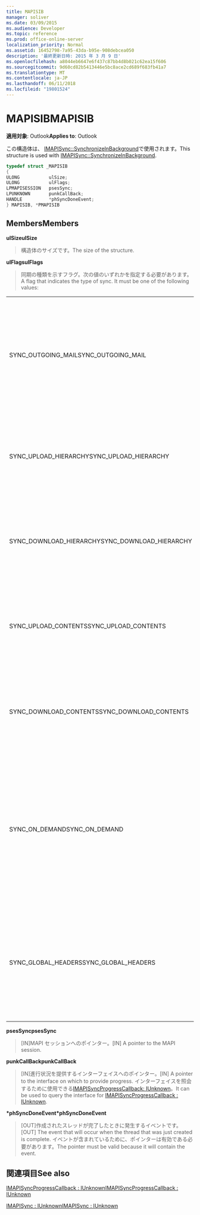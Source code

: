 ```yaml
---
title: MAPISIB
manager: soliver
ms.date: 03/09/2015
ms.audience: Developer
ms.topic: reference
ms.prod: office-online-server
localization_priority: Normal
ms.assetid: 16452798-7a95-43da-b95e-908debcea050
description: '最終更新日時: 2015 年 3 月 9 日'
ms.openlocfilehash: a8044eb6647e6f437c87bb4d8b021c62ea15f606
ms.sourcegitcommit: 9d60cd82b5413446e5bc8ace2cd689f683fb41a7
ms.translationtype: MT
ms.contentlocale: ja-JP
ms.lasthandoff: 06/11/2018
ms.locfileid: "19801524"
---
```

# <a name="mapisib"></a><span data-ttu-id="06ea3-103">MAPISIB</span><span class="sxs-lookup"><span data-stu-id="06ea3-103">MAPISIB</span></span>

  
  
<span data-ttu-id="06ea3-104">**適用対象**: Outlook</span><span class="sxs-lookup"><span data-stu-id="06ea3-104">**Applies to**: Outlook</span></span> 
  
<span data-ttu-id="06ea3-105">この構造体は、 [IMAPISync::SynchronizeInBackground](imapisyncsynchronizeinbackground.md)で使用されます。</span><span class="sxs-lookup"><span data-stu-id="06ea3-105">This structure is used with [IMAPISync::SynchronizeInBackground](imapisyncsynchronizeinbackground.md).</span></span>
  
```cpp
typedef struct _MAPISIB
{
ULONG           ulSize;                
ULONG           ulFlags;
LPMAPISESSION   psesSync;
LPUNKNOWN       punkCallBack;
HANDLE          *phSyncDoneEvent;    
} MAPISIB, *PMAPISIB
```

## <a name="members"></a><span data-ttu-id="06ea3-106">Members</span><span class="sxs-lookup"><span data-stu-id="06ea3-106">Members</span></span>

 <span data-ttu-id="06ea3-107">**ulSize**</span><span class="sxs-lookup"><span data-stu-id="06ea3-107">**ulSize**</span></span>
  
> <span data-ttu-id="06ea3-108">構造体のサイズです。</span><span class="sxs-lookup"><span data-stu-id="06ea3-108">The size of the structure.</span></span>
    
 <span data-ttu-id="06ea3-109">**ulFlags**</span><span class="sxs-lookup"><span data-stu-id="06ea3-109">**ulFlags**</span></span>
  
> <span data-ttu-id="06ea3-110">同期の種類を示すフラグ。次の値のいずれかを指定する必要があります。</span><span class="sxs-lookup"><span data-stu-id="06ea3-110">A flag that indicates the type of sync. It must be one of the following values:</span></span>
    
||||
|:-----|:-----|:-----|
|<span data-ttu-id="06ea3-111">SYNC_OUTGOING_MAIL</span><span class="sxs-lookup"><span data-stu-id="06ea3-111">SYNC_OUTGOING_MAIL</span></span>  <br/> |<span data-ttu-id="06ea3-112">0x00000200</span><span class="sxs-lookup"><span data-stu-id="06ea3-112">0x00000200</span></span>  <br/> |<span data-ttu-id="06ea3-113">(使用) では現在のサーバーにメッセージを送信します。</span><span class="sxs-lookup"><span data-stu-id="06ea3-113">Send the message to the server (not currently in use).</span></span>  <br/> |
|<span data-ttu-id="06ea3-114">SYNC_UPLOAD_HIERARCHY</span><span class="sxs-lookup"><span data-stu-id="06ea3-114">SYNC_UPLOAD_HIERARCHY</span></span>  <br/> |<span data-ttu-id="06ea3-115">0x00000001</span><span class="sxs-lookup"><span data-stu-id="06ea3-115">0x00000001</span></span>  <br/> |<span data-ttu-id="06ea3-116">階層の変更内容をサーバーにプッシュします。</span><span class="sxs-lookup"><span data-stu-id="06ea3-116">Push hierarchy changes to the server.</span></span>  <br/> |
|<span data-ttu-id="06ea3-117">SYNC_DOWNLOAD_HIERARCHY</span><span class="sxs-lookup"><span data-stu-id="06ea3-117">SYNC_DOWNLOAD_HIERARCHY</span></span>  <br/> |<span data-ttu-id="06ea3-118">0x00000002</span><span class="sxs-lookup"><span data-stu-id="06ea3-118">0x00000002</span></span>  <br/> |<span data-ttu-id="06ea3-119">階層の変更内容をサーバーから取得します。</span><span class="sxs-lookup"><span data-stu-id="06ea3-119">Pull hierarchy changes from server.</span></span>  <br/> |
|<span data-ttu-id="06ea3-120">SYNC_UPLOAD_CONTENTS</span><span class="sxs-lookup"><span data-stu-id="06ea3-120">SYNC_UPLOAD_CONTENTS</span></span>  <br/> |<span data-ttu-id="06ea3-121">0x00000040</span><span class="sxs-lookup"><span data-stu-id="06ea3-121">0x00000040</span></span>  <br/> |<span data-ttu-id="06ea3-122">メッセージの変更をサーバーにプッシュします。</span><span class="sxs-lookup"><span data-stu-id="06ea3-122">Push message changes to server.</span></span>  <br/> |
|<span data-ttu-id="06ea3-123">SYNC_DOWNLOAD_CONTENTS</span><span class="sxs-lookup"><span data-stu-id="06ea3-123">SYNC_DOWNLOAD_CONTENTS</span></span>  <br/> |<span data-ttu-id="06ea3-124">0x00000080</span><span class="sxs-lookup"><span data-stu-id="06ea3-124">0x00000080</span></span>  <br/> |<span data-ttu-id="06ea3-125">メッセージの変更をサーバーから取得します。</span><span class="sxs-lookup"><span data-stu-id="06ea3-125">Pull message changes from server.</span></span>  <br/> |
|<span data-ttu-id="06ea3-126">SYNC_ON_DEMAND</span><span class="sxs-lookup"><span data-stu-id="06ea3-126">SYNC_ON_DEMAND</span></span>  <br/> |<span data-ttu-id="06ea3-127">0x20000000 を設定</span><span class="sxs-lookup"><span data-stu-id="06ea3-127">0x20000000</span></span>  <br/> |<span data-ttu-id="06ea3-128">同期では、ユーザーによって開始され、優先順位が高い必要があります。</span><span class="sxs-lookup"><span data-stu-id="06ea3-128">The sync was initiated by the user and should be a higher priority.</span></span>  <br/> |
|<span data-ttu-id="06ea3-129">SYNC_GLOBAL_HEADERS</span><span class="sxs-lookup"><span data-stu-id="06ea3-129">SYNC_GLOBAL_HEADERS</span></span>  <br/> |<span data-ttu-id="06ea3-130">0x02000000</span><span class="sxs-lookup"><span data-stu-id="06ea3-130">0x02000000</span></span>  <br/> |<span data-ttu-id="06ea3-131">ヘッダーと本文のない完全同期させるだけ必要があります。</span><span class="sxs-lookup"><span data-stu-id="06ea3-131">Should only sync headers and not full bodies.</span></span>  <br/> |
   
 <span data-ttu-id="06ea3-132">**psesSync**</span><span class="sxs-lookup"><span data-stu-id="06ea3-132">**psesSync**</span></span>
  
> <span data-ttu-id="06ea3-133">[IN]MAPI セッションへのポインター。</span><span class="sxs-lookup"><span data-stu-id="06ea3-133">[IN] A pointer to the MAPI session.</span></span>
    
 <span data-ttu-id="06ea3-134">**punkCallBack**</span><span class="sxs-lookup"><span data-stu-id="06ea3-134">**punkCallBack**</span></span>
  
> <span data-ttu-id="06ea3-135">[IN]進行状況を提供するインターフェイスへのポインター。</span><span class="sxs-lookup"><span data-stu-id="06ea3-135">[IN] A pointer to the interface on which to provide progress.</span></span> <span data-ttu-id="06ea3-136">インターフェイスを照会するために使用できる[IMAPISyncProgressCallback: IUnknown](imapisyncprogresscallbackiunknown.md)。</span><span class="sxs-lookup"><span data-stu-id="06ea3-136">It can be used to query the interface for [IMAPISyncProgressCallback : IUnknown](imapisyncprogresscallbackiunknown.md).</span></span>
    
 <span data-ttu-id="06ea3-137">**\*phSyncDoneEvent**</span><span class="sxs-lookup"><span data-stu-id="06ea3-137">**\*phSyncDoneEvent**</span></span>
  
> <span data-ttu-id="06ea3-138">[OUT]作成されたスレッドが完了したときに発生するイベントです。</span><span class="sxs-lookup"><span data-stu-id="06ea3-138">[OUT] The event that will occur when the thread that was just created is complete.</span></span> <span data-ttu-id="06ea3-139">イベントが含まれているために、ポインターは有効である必要があります。</span><span class="sxs-lookup"><span data-stu-id="06ea3-139">The pointer must be valid because it will contain the event.</span></span>
    
## <a name="see-also"></a><span data-ttu-id="06ea3-140">関連項目</span><span class="sxs-lookup"><span data-stu-id="06ea3-140">See also</span></span>



[<span data-ttu-id="06ea3-141">IMAPISyncProgressCallback : IUnknown</span><span class="sxs-lookup"><span data-stu-id="06ea3-141">IMAPISyncProgressCallback : IUnknown</span></span>](imapisyncprogresscallbackiunknown.md)
  
[<span data-ttu-id="06ea3-142">IMAPISync : IUnknown</span><span class="sxs-lookup"><span data-stu-id="06ea3-142">IMAPISync : IUnknown</span></span>](imapisynciunknown.md)

